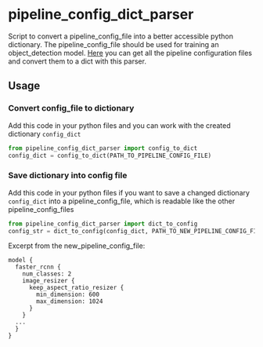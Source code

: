 # pipeline_config_dict_parser
Script to convert a pipeline_config_file into a better accessible python dictionary.
The pipeline_config_file should be used for training an object_detection model. [Here](https://github.com/tensorflow/models/tree/master/research/object_detection/samples/configs) you can get all the pipeline configuration files and convert them to a dict with this parser.

## Usage
### Convert config_file to dictionary
Add this code in your python files and you can work with the created dictionary `config_dict`

```py
from pipeline_config_dict_parser import config_to_dict
config_dict = config_to_dict(PATH_TO_PIPELINE_CONFIG_FILE)
```

### Save dictionary into config file
Add this code in your python files if you want to save a changed dictionary `config_dict` into a pipeline_config_file, which is readable like the other pipeline_config_files

```py
from pipeline_config_dict_parser import dict_to_config
config_str = dict_to_config(config_dict, PATH_TO_NEW_PIPELINE_CONFIG_FILE)
```

Excerpt from the new_pipeline_config_file:

```
model {
  faster_rcnn {
    num_classes: 2
    image_resizer {
      keep_aspect_ratio_resizer {
        min_dimension: 600
        max_dimension: 1024
      }
    }
  ...
  }
}
```
